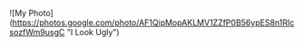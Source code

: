 ![My Photo] (https://photos.google.com/photo/AF1QipMopAKLMV1ZZfP0B56ypES8n1RIcsozfWm9usgC "I Look Ugly")

